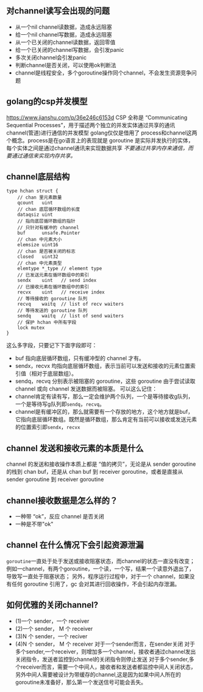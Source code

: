 ## 对channel读写会出现的问题
- 从一个nil channel读数据，造成永远阻塞
- 给一个nil channel写数据，造成永远阻塞
- 从一个已关闭的channel读数据，返回零值
- 给一个已关闭的channel写数据，会引发panic
- 多次关闭channel会引发panic
- 判断channel是否关闭，可以使用ok判断法
- channel是线程安全，多个goroutine操作同个channel，不会发生资源竞争问题

## golang的csp并发模型
https://www.jianshu.com/p/36e246c6153d
CSP 全称是 “Communicating Sequential Processes”，用于描述两个独立的并发实体通过共享的通讯 channel(管道)进行通信的并发模型
golang仅仅是借用了 process和channel这两个概念。process是在go语言上的表现就是 goroutine 是实际并发执行的实体，每个实体之间是通过channel通讯来实现数据共享
*不要通过共享内存来通信，而要通过通信来实现内存共享。*

## channel底层结构
```golang
type hchan struct {
    // chan 里元素数量
    qcount   uint
    // chan 底层循环数组的长度
    dataqsiz uint
    // 指向底层循环数组的指针
    // 只针对有缓冲的 channel
    buf      unsafe.Pointer
    // chan 中元素大小
    elemsize uint16
    // chan 是否被关闭的标志
    closed   uint32
    // chan 中元素类型
    elemtype *_type // element type
    // 已发送元素在循环数组中的索引
    sendx    uint   // send index
    // 已接收元素在循环数组中的索引
    recvx    uint   // receive index
    // 等待接收的 goroutine 队列
    recvq    waitq  // list of recv waiters
    // 等待发送的 goroutine 队列
    sendq    waitq  // list of send waiters
    // 保护 hchan 中所有字段
    lock mutex
}
```
这么多字段，只要记下下面字段即可：
- buf 指向底层循环数组，只有缓冲型的 channel 才有。
- sendx，recvx 均指向底层循环数组，表示当前可以发送和接收的元素位置索引值（相对于底层数组）。
- sendq，recvq 分别表示被阻塞的 goroutine，这些 goroutine 由于尝试读取 channel 或向 channel 发送数据而被阻塞。
可以这么记住：
- channel肯定有读有写，那么一定会维护两个队列，一个是等待接收g队列，一个是等待写g队列即`sendq`，`recvq`。
- channel是有缓冲区的，那么就需要有一个存放的地方，这个地方就是buf，它指向底层循环数组。既然是循环数组，那么肯定有当前可以接收或发送元素的位置索引即`sendx`，`recvx`


## channel 发送和接收元素的本质是什么
channel 的发送和接收操作本质上都是 “值的拷贝”，无论是从 sender goroutine 的栈到 chan buf，还是从 chan buf 到 receiver goroutine，或者是直接从 sender goroutine 到 receiver goroutine

## channel接收数据是怎么样的？
- 一种带 “ok”，反应 channel 是否关闭
- 一种是不带"ok"

## channel 在什么情况下会引起资源泄漏
`goroutine`一直处于处于发送或接收阻塞状态，而channel的状态一直没有改变；例如一channel，有两个goroutine，一个读，一个写，结果一个读意外退出了，导致写一直处于阻塞状态；
另外，程序运行过程中，对于一个 channel，如果没有任何 goroutine 引用了，gc 会对其进行回收操作，不会引起内存泄漏。

## 如何优雅的关闭channel?
- (1)一个 sender，一个 receiver
- (2)一个 sender， M 个 receiver
- (3)N 个 sender，一个 reciver
- (4)N 个 sender， M 个 receiver
对于一个sender而言，在sender关闭
对于多个sender,一个receiver，则增加多一个channel，接收者通过channel发出关闭指令，发送者监控到channel的关闭指令则停止发送
对于多个sender,多个receiver而言，需要一个中间人，接收者和发送者都监控中间人关闭状态，另外中间人需要被设计为带缓存的channel,这是因为如果中间人所在的goroutine未准备好，那么第一个发送信号可能会丢失。
